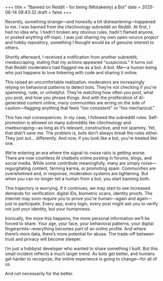 +++
title = "Banned on Reddit - for being (Mistakenly) a Bot"
date = 2025-06-14 08:43:32
draft = false
+++

Recently, something strange—and honestly a bit disheartening—happened to me. I was banned from the r/technology subreddit on Reddit. At first, I had no idea why. I hadn’t broken any obvious rules, hadn’t flamed anyone, or posted anything off-topic. I was just sharing my own open-source project and hobby repository, something I thought would be of genuine interest to others.

Shortly afterward, I received a notification from another subreddit, r/webscraping, stating that my actions appeared "suspicious." It turns out that Reddit moderators had flagged me as a bot. A bot. Me—a human being who just happens to love tinkering with code and sharing it online.

This raised an uncomfortable realization: moderators are increasingly relying on behavioral patterns to detect bots. They’re not checking if you're spamming, rude, or unhelpful. They’re watching how often you post, what you post, and how you phrase things. And with the proliferation of AI-generated content online, many communities are erring on the side of caution—flagging anything that feels "too consistent" or "too mechanical."

This has real consequences. In my case, I followed the subreddit rules. Self-promotion is allowed on many subreddits like r/technology and r/webscraping—as long as it’s relevant, constructive, and not spammy. Yet, that didn’t save me. The problem is, bots don’t always break the rules either. They just act… differently. And now, if you look like a bot, you're treated like one.

We’re entering an era where the signal-to-noise ratio is getting worse. There are now countless AI chatbots online posting in forums, blogs, and social media. While some contribute meaningfully, many are simply noise—regurgitating content, farming karma, or promoting spam. Communities are overwhelmed and, in response, moderation systems are tightening. But when you can no longer tell a human from a bot, you start banning both.

This trajectory is worrying. If it continues, we may start to see increased demands for verification: digital IDs, biometric scans, identity proofs. The internet may soon require you to prove you're human—again and again—just to participate. Every app, every login, every post might ask you to verify not just your identity, but your humanness.

Ironically, the more this happens, the more personal information we’ll be forced to share. Your age, your face, your behavioral patterns, your digital fingerprints—everything becomes part of an online profile. And where there’s more data, there’s more potential for abuse. The trade-off between trust and privacy will become steeper.

I’m just a hobbyist developer who wanted to share something I built. But this small incident reflects a much larger trend. As bots get better, and humans get harder to recognize, the online experience is going to change—for all of us.

And not necessarily for the better.

